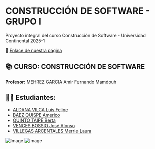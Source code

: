<h1>CONSTRUCCIÓN DE SOFTWARE - GRUPO I</h1>
<p>Proyecto integral del curso Construcción de Software - Universidad Continental 2025-1</p>

<p>🔗 <a href="https://mvillegasuc.github.io/Proyecto_CS/">Enlace de nuestra página</a></p>

<h2>📚 CURSO: CONSTRUCCIÓN DE SOFTWARE</h2>
<p><strong>Profesor:</strong> MEHREZ GARCIA Amir Fernando Mamdouh</p>

<h2>👨‍🎓 Estudiantes:</h2>
<ul>
  <li><a href="ALDANA/">ALDANA VILCA Luis Felipe</a></li>
  <li><a href="BAEZ/">BAEZ QUISPE Americo</a></li>
  <li><a href="QUINTO/">QUINTO TAIPE Berta</a></li>
  <li><a href="VENCES/">VENCES BOSSIO José Alonso</a></li>
  <li><a href="VILLEGAS/">VILLEGAS ARCENTALES Merrie Laura</a></li>
</ul>

![Image](https://github.com/user-attachments/assets/761b31f3-53d2-4a96-9f10-4bec5965fca4)
![image](https://github.com/user-attachments/assets/45d78065-1145-42ee-ab63-958c69b163a7)


